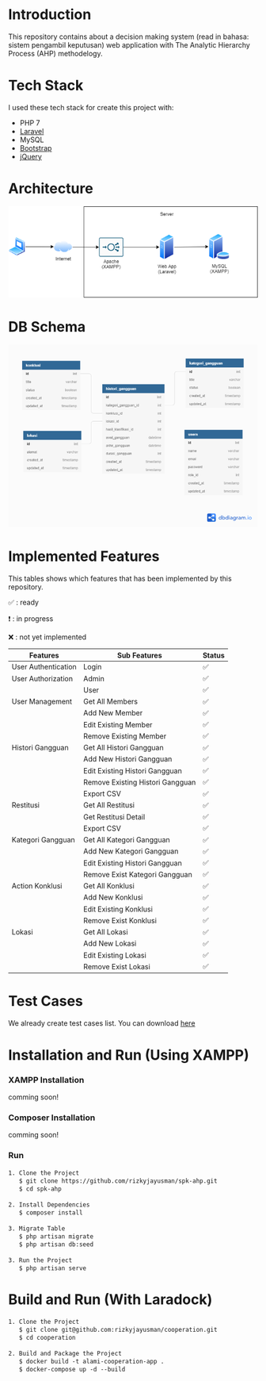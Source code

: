 # Introduction

This repository contains about a decision making system (read in bahasa: sistem pengambil keputusan) web application with The Analytic Hierarchy Process (AHP) methodelogy.

# Tech Stack

I used these tech stack for create this project with:
* PHP 7
* [Laravel](https://laravel.com/)
* MySQL
* [Bootstrap](https://www.bootstrapdash.com/product/star-admin-free/)
* [jQuery](https://jquery.com/)

# Architecture

<div align='center'>

![SPK AHP Architecture](docs/architecture.png)

</div>

# DB Schema

<div align='center'>

![SPK AHP DB Schema](docs/db-schema.png)

</div>

# Implemented Features

This tables shows which features that has been implemented by this repository.

:white_check_mark: : ready

:heavy_exclamation_mark: : in progress

:x: : not yet implemented

| Features                          | Sub Features                     | Status                              |
| --------------------------------- | -------------------------------- | ----------------------------------- |
| User Authentication               | Login                            | :white_check_mark:                  |
| User Authorization                | Admin                            | :white_check_mark:                  |
|                                   | User                             | :white_check_mark:                  |
| User Management                   | Get All Members                  | :white_check_mark:                  |
|                                   | Add New Member                   | :white_check_mark:                  |
|                                   | Edit Existing Member             | :white_check_mark:                  |
|                                   | Remove Existing Member           | :white_check_mark:                  |
| Histori Gangguan                  | Get All Histori Gangguan         | :white_check_mark:                  |
|                                   | Add New Histori Gangguan         | :white_check_mark:                  |
|                                   | Edit Existing Histori Gangguan   | :white_check_mark:                  |
|                                   | Remove Existing Histori Gangguan | :white_check_mark:                  |
|                                   | Export CSV                       | :white_check_mark:                  |
| Restitusi                         | Get All Restitusi                | :white_check_mark:                  |
|                                   | Get Restitusi Detail             | :white_check_mark:                  |
|                                   | Export CSV                       | :white_check_mark:                  |
| Kategori Gangguan                 | Get All Kategori Gangguan        | :white_check_mark:                  |
|                                   | Add New Kategori Gangguan        | :white_check_mark:                  |
|                                   | Edit Existing Histori Gangguan   | :white_check_mark:                  |
|                                   | Remove Exist Kategori Gangguan   | :white_check_mark:                  |
| Action Konklusi                   | Get All Konklusi                 | :white_check_mark:                  |
|                                   | Add New Konklusi                 | :white_check_mark:                  |
|                                   | Edit Existing Konklusi           | :white_check_mark:                  |
|                                   | Remove Exist Konklusi            | :white_check_mark:                  |
| Lokasi                            | Get All Lokasi                   | :white_check_mark:                  |
|                                   | Add New Lokasi                   | :white_check_mark:                  |
|                                   | Edit Existing Lokasi             | :white_check_mark:                  |
|                                   | Remove Exist Lokasi              | :white_check_mark:                  |

# Test Cases

We already create test cases list. You can download [here](https://github.com/rizkyjayusman/spk-ahp/blob/master/docs/TestCase.xlsx)

# Installation and Run (Using XAMPP)

### XAMPP Installation

comming soon!

### Composer Installation

comming soon!

### Run
```
1. Clone the Project
   $ git clone https://github.com/rizkyjayusman/spk-ahp.git
   $ cd spk-ahp

2. Install Dependencies
   $ composer install

3. Migrate Table
   $ php artisan migrate
   $ php artisan db:seed

3. Run the Project
   $ php artisan serve
```

# Build and Run (With Laradock)

```
1. Clone the Project
   $ git clone git@github.com:rizkyjayusman/cooperation.git
   $ cd cooperation

2. Build and Package the Project
   $ docker build -t alami-cooperation-app .
   $ docker-compose up -d --build
```
